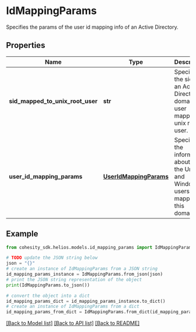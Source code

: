 # IdMappingParams

Specifies the params of the user id mapping info of an Active Directory.

## Properties

Name | Type | Description | Notes
------------ | ------------- | ------------- | -------------
**sid_mapped_to_unix_root_user** | **str** | Specifies the sid of an Active Directory domain user mapping to unix root user. | 
**user_id_mapping_params** | [**UserIdMappingParams**](UserIdMappingParams.md) | Specifies the information about how the Unix and Windows users are mapped for this domain. | 

## Example

```python
from cohesity_sdk.helios.models.id_mapping_params import IdMappingParams

# TODO update the JSON string below
json = "{}"
# create an instance of IdMappingParams from a JSON string
id_mapping_params_instance = IdMappingParams.from_json(json)
# print the JSON string representation of the object
print(IdMappingParams.to_json())

# convert the object into a dict
id_mapping_params_dict = id_mapping_params_instance.to_dict()
# create an instance of IdMappingParams from a dict
id_mapping_params_from_dict = IdMappingParams.from_dict(id_mapping_params_dict)
```
[[Back to Model list]](../README.md#documentation-for-models) [[Back to API list]](../README.md#documentation-for-api-endpoints) [[Back to README]](../README.md)



